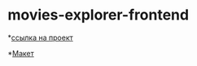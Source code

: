 # movies-explorer-frontend



*[ссылка на проект](http://komkova.diploma.nomoredomains.club/)  

*[Макет](https://www.figma.com/file/KM5r3VtMgiFtiPj5Q1UWpz/Diploma-(Copy)?node-id=891%3A3857)
